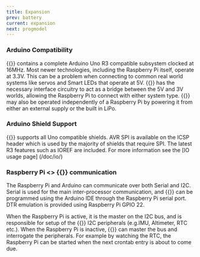 ```yaml
---
title: Expansion
prev: battery
current: expansion
next: progmodel
---
```


### Arduino Compatibility

{{<ardhat>}} contains a complete Arduino Uno R3 compatible subsystem clocked at 16MHz.  Most newer technologies, including the Raspberry Pi itself,  operate at 3.3V. This can be a problem when connecting to common real world systems like servos and Smart LEDs that operate at 5V.  {{<ardhat>}} has the necessary interface circuitry to act as a bridge between the 5V and 3V worlds, allowing the Raspberry Pi to connect with either system type. {{<ardhat>}} may also be operated independently of a Raspberry Pi by powering it from either an external supply or the built in LiPo.

### Arduino Shield Support

{{<ardhat>}} supports all Uno compatible shields. AVR SPI is available on the ICSP header which is used by the majority of shields that require SPI.  The latest R3 features such as IOREF are included. For more information see the [IO usage page] (/doc/io/)

### Raspberry Pi <> {{<ardhat>}} communication

The Raspberry Pi and Arduino can communicate over both Serial and I2C. Serial is used for the main inter-processor communication, and {{<ardhat>}} can be programmed using the Arduino IDE through the Raspberry Pi serial port. DTR emulation is provided using Raspberry Pi GPIO 22.

When the Raspberry Pi is active, it is the master on the  I2C bus, and is responsible for setup of the {{<ardhat>}}  I2C peripherals (e.g.IMU, Altimeter, RTC etc.).  When the Raspberry Pi is inactive, {{<ardhat>}} can master the bus and interrogate the peripherals.  For example by watching the RTC, the Raspberry Pi can be started when the next crontab entry is about to come due.

